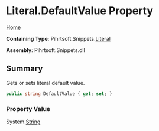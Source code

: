 <a name="_top"></a>

# Literal\.DefaultValue Property

[Home](../../../../README.md#_top)

**Containing Type**: Pihrtsoft\.Snippets\.[Literal](../README.md#_top)

**Assembly**: Pihrtsoft\.Snippets\.dll

## Summary

Gets or sets literal default value\.

```csharp
public string DefaultValue { get; set; }
```

### Property Value

System\.[String](https://docs.microsoft.com/en-us/dotnet/api/system.string)

